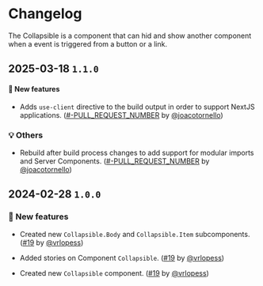 # Changelog

The Collapsible is a component that can hid and show another component when a event is triggered from a button or a link.

## 2025-03-18 `1.1.0`

#### 🎉 New features

- Adds `use-client` directive to the build output in order to support NextJS applications. ([#-PULL_REQUEST_NUMBER](https://github.com/TiendaNube/nimbus-design-system/pull/-PULL_REQUEST_NUMBER) by [@joacotornello](https://github.com/joacotornello))

### 💡 Others

- Rebuild after build process changes to add support for modular imports and Server Components. ([#-PULL_REQUEST_NUMBER](https://github.com/TiendaNube/nimbus-design-system/pull/-PULL_REQUEST_NUMBER) by [@joacotornello](https://github.com/joacotornello))

## 2024-02-28 `1.0.0`

### 🎉 New features

- Created new `Collapsible.Body` and `Collapsible.Item` subcomponents. ([#19](https://github.com/TiendaNube/nimbus-design-system/pull/222) by [@vrlopess](https://github.com/vrlopess))

- Added stories on Component `Collapsible`. ([#19](https://github.com/TiendaNube/nimbus-design-system/pull/222) by [@vrlopess](https://github.com/vrlopess))

- Created new `Collapsible` component. ([#19](https://github.com/TiendaNube/nimbus-design-system/pull/222) by [@vrlopess](https://github.com/vrlopess))
